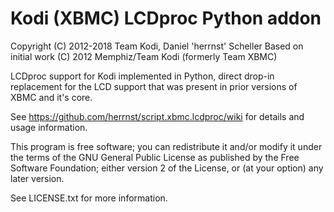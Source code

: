 Kodi (XBMC) LCDproc Python addon
=================================

Copyright (C) 2012-2018 Team Kodi, Daniel 'herrnst' Scheller
Based on initial work (C) 2012 Memphiz/Team Kodi (formerly Team XBMC)

LCDproc support for Kodi implemented in Python, direct drop-in replacement for
the LCD support that was present in prior versions of XBMC and it's core.

See https://github.com/herrnst/script.xbmc.lcdproc/wiki for details and usage
information.

This program is free software; you can redistribute it and/or modify
it under the terms of the GNU General Public License as published by
the Free Software Foundation; either version 2 of the License, or
(at your option) any later version.

See LICENSE.txt for more information.
